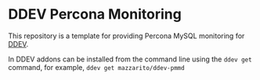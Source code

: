 # DDEV Percona Monitoring  <!-- omit in toc -->

This repository is a template for providing Percona MySQL monitoring for [DDEV](https://ddev.readthedocs.io).

In DDEV addons can be installed from the command line using the `ddev get` command, for example, `ddev get mazzarito/ddev-pmmd`
